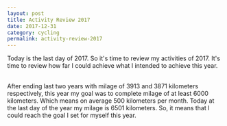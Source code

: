 ```yaml
---
layout: post
title: Activity Review 2017
date: 2017-12-31
category: cycling
permalink: activity-review-2017
---
```


Today is the last day of 2017.
So it's time to review my activities of 2017.
It's time to review how far I could achieve what I intended to achieve this year.  
<br/>

After ending last two years with milage of 3913 and 3871 kilometers respectively, this year my goal was to complete milage of at least 6000 kilometers.
Which means on average 500 kilometers per month.
Today at the last day of the year my milage is 6501 kilometers.
So, it means that I could reach the goal I set for myself this year.

